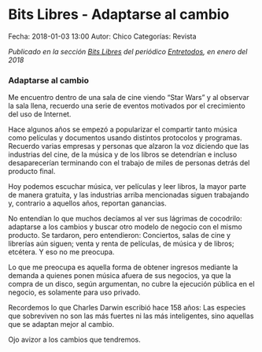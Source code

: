 Bits Libres - Adaptarse al cambio
==================================

Fecha: 2018-01-03 13:00
Autor: Chico
Categorías: Revista

_Publicado en la sección [Bits Libres](http://www.gulag.org.mx/revista/2016-05-10-Bits-Libres.html) del periódico [Entretodos](http://periodicoentretodos.com/), en enero del 2018_

<!-- break -->

### Adaptarse al cambio

Me encuentro dentro de una sala de cine viendo “Star Wars” y al observar la sala llena, recuerdo una serie de eventos motivados por el crecimiento del uso de Internet.

Hace algunos años se empezó a popularizar el compartir tanto música como películas y documentos usando distintos protocolos y programas. Recuerdo varias empresas y personas que alzaron la voz diciendo que las industrias del cine, de la música y de los libros se detendrían e incluso desaparecerían terminando con el trabajo de miles de personas detrás del producto final.

Hoy podemos escuchar música, ver películas y leer libros, la mayor parte de manera gratuita, y las industrias arriba mencionadas siguen trabajando y, contrario a aquellos años, reportan ganancias.

No entendían lo que muchos decíamos al ver sus lágrimas de cocodrilo: adaptarse a los cambios y buscar otro modelo de negocio con el mismo producto. Se tardaron, pero entendieron: Conciertos, salas de cine y librerías aún siguen; venta y renta de películas, de música y de libros; etcétera. Y eso no me preocupa.

Lo que me preocupa es aquella forma de obtener ingresos mediante la demanda a quienes ponen música afuera de sus negocios, ya que la compra de un disco, según argumentan, no cubre la ejecución pública en el negocio, es solamente para uso privado.

Recordemos lo que Charles Darwin escribió hace 158 años: Las especies que sobreviven no son las más fuertes ni las más inteligentes, sino aquellas que se adaptan mejor al cambio. 

Ojo avizor a los cambios que tendremos.
